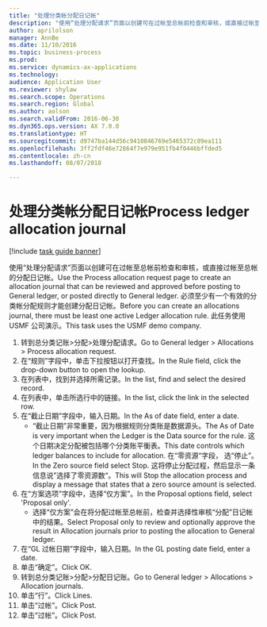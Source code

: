 ```yaml
--- 
title: "处理分类帐分配日记帐"
description: "使用“处理分配请求”页面以创建可在过帐至总帐前检查和审核，或直接过帐至总帐的分配日记帐。"
author: aprilolson
manager: AnnBe
ms.date: 11/10/2016
ms.topic: business-process
ms.prod: 
ms.service: dynamics-ax-applications
ms.technology: 
audience: Application User
ms.reviewer: shylaw
ms.search.scope: Operations
ms.search.region: Global
ms.author: aolson
ms.search.validFrom: 2016-06-30
ms.dyn365.ops.version: AX 7.0.0
ms.translationtype: HT
ms.sourcegitcommit: d9747ba144d56c9410846769e5465372c89ea111
ms.openlocfilehash: 3ff2fdf46e72864f7e979e951fb4f0446bffded5
ms.contentlocale: zh-cn
ms.lasthandoff: 08/07/2018

---
```

# <a name="process-ledger-allocation-journal"></a><span data-ttu-id="0441c-103">处理分类帐分配日记帐</span><span class="sxs-lookup"><span data-stu-id="0441c-103">Process ledger allocation journal</span></span>

[!include [task guide banner](../../includes/task-guide-banner.md)]

<span data-ttu-id="0441c-104">使用“处理分配请求”页面以创建可在过帐至总帐前检查和审核，或直接过帐至总帐的分配日记帐。</span><span class="sxs-lookup"><span data-stu-id="0441c-104">Use the Process allocation request page to create an allocation journal that can be reviewed and approved before posting to General ledger, or posted directly to General ledger.</span></span> <span data-ttu-id="0441c-105">必须至少有一个有效的分类帐分配规则才能创建分配日记帐。</span><span class="sxs-lookup"><span data-stu-id="0441c-105">Before you can create an allocations journal, there must be least one active Ledger allocation rule.</span></span> <span data-ttu-id="0441c-106">此任务使用 USMF 公司演示。</span><span class="sxs-lookup"><span data-stu-id="0441c-106">This task uses the USMF demo company.</span></span>

1. <span data-ttu-id="0441c-107">转到总分类记账>分配>处理分配请求。</span><span class="sxs-lookup"><span data-stu-id="0441c-107">Go to General ledger > Allocations > Process allocation request.</span></span>
2. <span data-ttu-id="0441c-108">在“规则”字段中，单击下拉按钮以打开查找。</span><span class="sxs-lookup"><span data-stu-id="0441c-108">In the Rule field, click the drop-down button to open the lookup.</span></span>
3. <span data-ttu-id="0441c-109">在列表中，找到并选择所需记录。</span><span class="sxs-lookup"><span data-stu-id="0441c-109">In the list, find and select the desired record.</span></span>
4. <span data-ttu-id="0441c-110">在列表中，单击所选行中的链接。</span><span class="sxs-lookup"><span data-stu-id="0441c-110">In the list, click the link in the selected row.</span></span>
5. <span data-ttu-id="0441c-111">在“截止日期”字段中，输入日期。</span><span class="sxs-lookup"><span data-stu-id="0441c-111">In the As of date field, enter a date.</span></span>
    * <span data-ttu-id="0441c-112">“截止日期”非常重要，因为根据规则分类账是数据源头。</span><span class="sxs-lookup"><span data-stu-id="0441c-112">The As of Date is very important when the Ledger is the Data source for the rule.</span></span> <span data-ttu-id="0441c-113">这个日期决定分配被包括哪个分类账平衡表。</span><span class="sxs-lookup"><span data-stu-id="0441c-113">This date controls which ledger balances to include for allocation.</span></span>     <span data-ttu-id="0441c-114">在“零资源“字段， 选“停止”。</span><span class="sxs-lookup"><span data-stu-id="0441c-114">In the Zero source field select Stop.</span></span> <span data-ttu-id="0441c-115">这将停止分配过程，然后显示一条信息说”选择了零资源数“。</span><span class="sxs-lookup"><span data-stu-id="0441c-115">This will  Stop the allocation process and display a message that states that a zero source amount is selected.</span></span>  
6. <span data-ttu-id="0441c-116">在“方案选项”字段中，选择“仅方案”。</span><span class="sxs-lookup"><span data-stu-id="0441c-116">In the Proposal options field, select 'Proposal only'.</span></span>
    * <span data-ttu-id="0441c-117">选择“仅方案”会在将分配过帐至总帐前，检查并选择性审核“分配”日记帐中的结果。</span><span class="sxs-lookup"><span data-stu-id="0441c-117">Select Proposal only to review and optionally approve the result in Allocation journals prior to posting the allocation to General ledger.</span></span>  
7. <span data-ttu-id="0441c-118">在“GL 过帐日期”字段中，输入日期。</span><span class="sxs-lookup"><span data-stu-id="0441c-118">In the GL posting date field, enter a date.</span></span>
8. <span data-ttu-id="0441c-119">单击“确定”。</span><span class="sxs-lookup"><span data-stu-id="0441c-119">Click OK.</span></span>
9. <span data-ttu-id="0441c-120">转到总分类记账>分配>分配日记账。</span><span class="sxs-lookup"><span data-stu-id="0441c-120">Go to General ledger > Allocations > Allocation journals.</span></span>
10. <span data-ttu-id="0441c-121">单击“行”。</span><span class="sxs-lookup"><span data-stu-id="0441c-121">Click Lines.</span></span>
11. <span data-ttu-id="0441c-122">单击“过帐”。</span><span class="sxs-lookup"><span data-stu-id="0441c-122">Click Post.</span></span>
12. <span data-ttu-id="0441c-123">单击“过帐”。</span><span class="sxs-lookup"><span data-stu-id="0441c-123">Click Post.</span></span>


